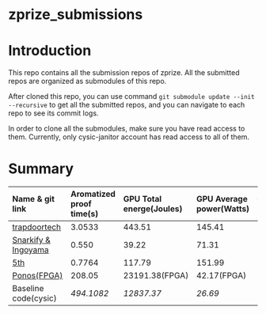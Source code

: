 # zprize_submissions

# Introduction

This repo contains all the submission repos of zprize. All the submitted repos are organized as submodules of this repo.

After cloned this repo, you can use command `git submodule update --init --recursive` to get all the submitted repos, and you can navigate to each repo to see its commit logs.

In order to clone all the submodules, make sure you have read access to them. Currently, only cysic-janitor account has read access to all of them.

# Summary

| Name & git link                                                                              | Aromatized proof time(s) | GPU Total energe(Joules) | GPU Average power(Watts) | CPU Total Energe(Joules) | CPU Average power(watt) |
| :------------------------------------------------------------------------------------------- | :----------------------- | :----------------------- | :----------------------- | :----------------------- | :---------------------- |
| [trapdoortech](https://github.com/cysic-janitor/gpu_trapdoor_submission)                     | 3.0533                   | 443.51                   | 145.41                   | 620.369                  | 203.18                  |
| [Snarkify & Ingoyama](https://github.com/snarkify/zprize-2023-prize1b)                       | 0.550                    | 39.22                    | 71.31                    | 98.725                   | 179.50                  |
| [5th](<https://github.com/mikevoronov/zprize-2024-prize-1B/tree/main/Prize 1B/baseline/gpu>) | 0.7764                   | 117.79                   | 151.99                   | 147.180                  | 189.58                  |
| [Ponos(FPGA)](https://github.com/cysic-janitor/fpga_ponos_submission)                        | 208.05                   | 23191.38(FPGA)           | 42.17(FPGA)              | 36529.419                | 175.58                  |
| Baseline code(cysic)                                                                         | _494.1082_               | _12837.37_               | _26.69_                  | _87709.146_              | _177.51_                |
